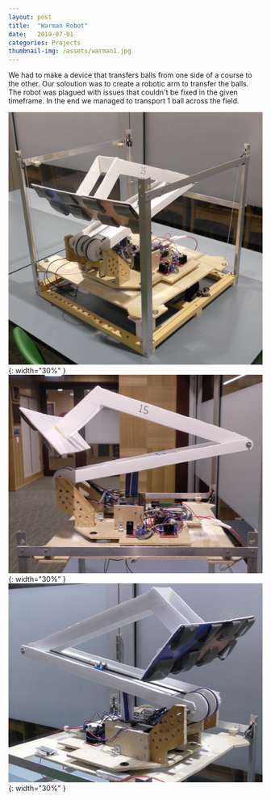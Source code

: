 ```yaml
---
layout: post
title:  "Warman Robot"
date:   2019-07-01
categories: Projects
thumbnail-img: /assets/warman1.jpg
---
```


We had to make a device that transfers balls from one side of a course to the other. Our soloution was to create a robotic arm to transfer the balls. The robot was plagued with issues that couldn't be fixed in the given timeframe. In the end we managed to transport 1 ball across the field.

![Warman 1](/assets/warman1.jpg){: width="30%" } 
![Warman 2](/assets/warman2.jpg){: width="30%" } 
![Warman 3](/assets/warman3.jpg){: width="30%" } 

